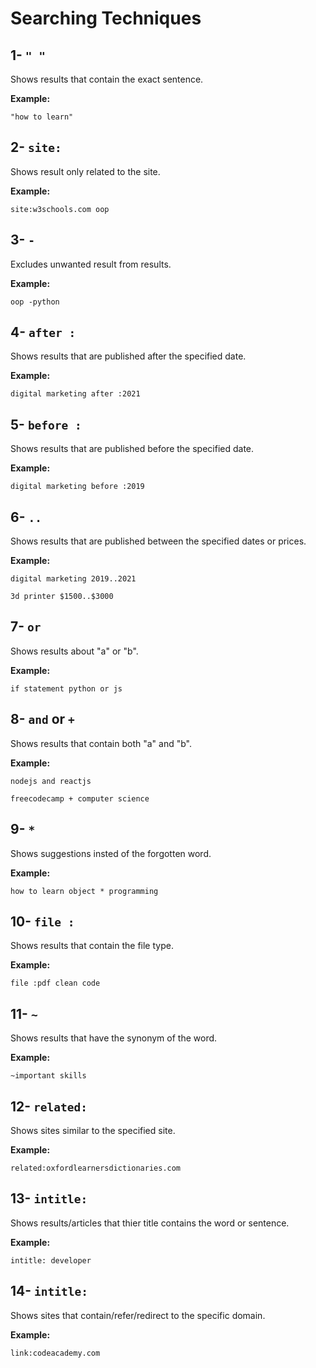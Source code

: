  # Searching Techniques

 ## 1- `" "`
Shows results that contain the exact sentence.

**Example:**
```
"how to learn"
```

 ## 2- `site:`

Shows result only related to the site.

**Example:**
```
site:w3schools.com oop
```

 ## 3- `-`

Excludes unwanted result from results.

**Example:**
```
oop -python
```

 ## 4- `after :`

Shows results that are published after the specified date.

**Example:**
```
digital marketing after :2021
```

 ## 5- `before :`

Shows results that are published before the specified date.

**Example:**
```
digital marketing before :2019
```

 ## 6- ` .. `

Shows results that are published between the specified dates or prices.

**Example:**
```
digital marketing 2019..2021
```

```
3d printer $1500..$3000
```

 ## 7- `or`

Shows results about "a" or "b".

**Example:**
```
if statement python or js
```

 ## 8- `and` or `+`

Shows results that contain both "a" and "b".

**Example:**
```
nodejs and reactjs
```

```
freecodecamp + computer science
```

 ## 9- `*`

Shows suggestions insted of the forgotten word.

**Example:**
```
how to learn object * programming
```

 ## 10- `file :`

Shows results that contain the file type.

**Example:**
```
file :pdf clean code
```

 ## 11- `~`

Shows results that have the synonym of the word.

**Example:**
```
~important skills
```

 ## 12- `related: `

Shows sites similar to the specified site.

**Example:**
```
related:oxfordlearnersdictionaries.com
```

 ## 13- `intitle: `

Shows results/articles that thier title contains the word or sentence.

**Example:**
```
intitle: developer
```

 ## 14- `intitle: `

Shows sites that contain/refer/redirect to the specific domain.

**Example:**
```
link:codeacademy.com
```